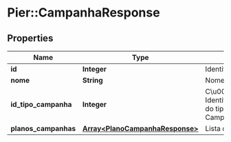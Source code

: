 # Pier::CampanhaResponse

## Properties
Name | Type | Description | Notes
------------ | ------------- | ------------- | -------------
**id** | **Integer** | Identificador da campanha | [optional] 
**nome** | **String** | Nome da campanha | [optional] 
**id_tipo_campanha** | **Integer** | C\u00C3\u00B3digo de Identifica\u00C3\u00A7\u00C3\u00A3o do tipo de campanha a qual a a Campanha pertence | [optional] 
**planos_campanhas** | [**Array&lt;PlanoCampanhaResponse&gt;**](PlanoCampanhaResponse.md) | Lista de planos associados a Campanha | 


